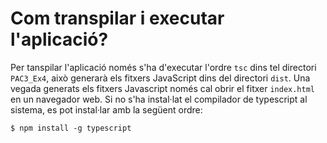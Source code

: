 # Com transpilar i executar l'aplicació?
Per tanspilar l'aplicació només s'ha d'executar l'ordre `tsc` dins tel directori `PAC3_Ex4`, això generarà els fitxers JavaScript dins del directori `dist`.
Una vegada generats els fitxers Javascript només cal obrir el fitxer `index.html` en un navegador web.
Si no s'ha instal·lat el compilador de typescript al sistema, es pot instal·lar amb la següent ordre:
```
$ npm install -g typescript
```